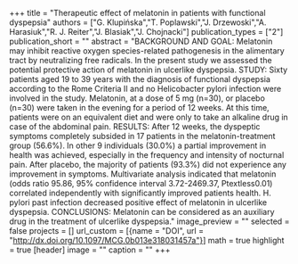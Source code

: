 +++
title = "Therapeutic effect of melatonin in patients with functional dyspepsia"
authors = ["G. Klupińska","T. Poplawski","J. Drzewoski","A. Harasiuk","R. J. Reiter","J. Blasiak","J. Chojnacki"]
publication_types = ["2"]
publication_short = ""
abstract = "BACKGROUND AND GOAL: Melatonin may inhibit reactive oxygen species-related pathogenesis in the alimentary tract by neutralizing free radicals. In the present study we assessed the potential protective action of melatonin in ulcerlike dyspepsia. STUDY: Sixty patients aged 19 to 39 years with the diagnosis of functional dyspepsia according to the Rome Criteria II and no Helicobacter pylori infection were involved in the study. Melatonin, at a dose of 5 mg (n=30), or placebo (n=30) were taken in the evening for a period of 12 weeks. At this time, patients were on an equivalent diet and were only to take an alkaline drug in case of the abdominal pain. RESULTS: After 12 weeks, the dyspeptic symptoms completely subsided in 17 patients in the melatonin-treatment group (56.6%). In other 9 individuals (30.0%) a partial improvement in health was achieved, especially in the frequency and intensity of nocturnal pain. After placebo, the majority of patients (93.3%) did not experience any improvement in symptoms. Multivariate analysis indicated that melatonin (odds ratio 95.86, 95% confidence interval 3.72-2469.37, Ptextless0.01) correlated independently with significantly improved patients health. H. pylori past infection decreased positive effect of melatonin in ulcerlike dyspepsia. CONCLUSIONS: Melatonin can be considered as an auxiliary drug in the treatment of ulcerlike dyspepsia."
image_preview = ""
selected = false
projects = []
url_custom = [{name = "DOI", url = "http://dx.doi.org/10.1097/MCG.0b013e318031457a"}]
math = true
highlight = true
[header]
image = ""
caption = ""
+++

